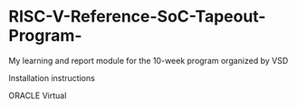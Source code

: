 # RISC-V-Reference-SoC-Tapeout-Program-
My learning and report module for the 10-week program organized by VSD

Installation instructions


ORACLE Virtual 
